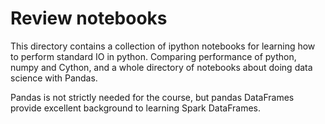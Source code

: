 # Review notebooks

This directory contains a collection of ipython notebooks for learning
how to perform standard IO in python. Comparing performance of 
python, numpy and Cython, and a whole directory of notebooks about
doing data science with Pandas.

Pandas is not strictly needed for the course, but pandas DataFrames
provide excellent background to learning Spark DataFrames.
